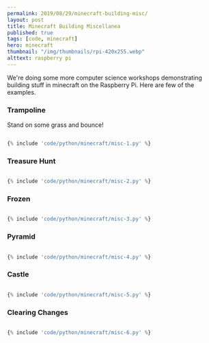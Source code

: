 ```yaml
---
permalink: 2019/08/29/minecraft-building-misc/
layout: post
title: Minecraft Building Miscellanea
published: true
tags: [code, minecraft]
hero: minecraft 
thumbnail: "/img/thumbnails/rpi-420x255.webp"
alttext: raspberry pi
---
```


We're doing some more computer science workshops demonstrating building stuff in minecraft on the Raspberry Pi. Here are
few of the examples.

### Trampoline

Stand on some grass and bounce!

```python

{% include 'code/python/minecraft/misc-1.py' %}

```

### Treasure Hunt

```python

{% include 'code/python/minecraft/misc-2.py' %}

```

### Frozen

```python

{% include 'code/python/minecraft/misc-3.py' %}

```

### Pyramid

```python

{% include 'code/python/minecraft/misc-4.py' %}

```

### Castle

```python

{% include 'code/python/minecraft/misc-5.py' %}

```

### Clearing Changes

```python

{% include 'code/python/minecraft/misc-6.py' %}

```
